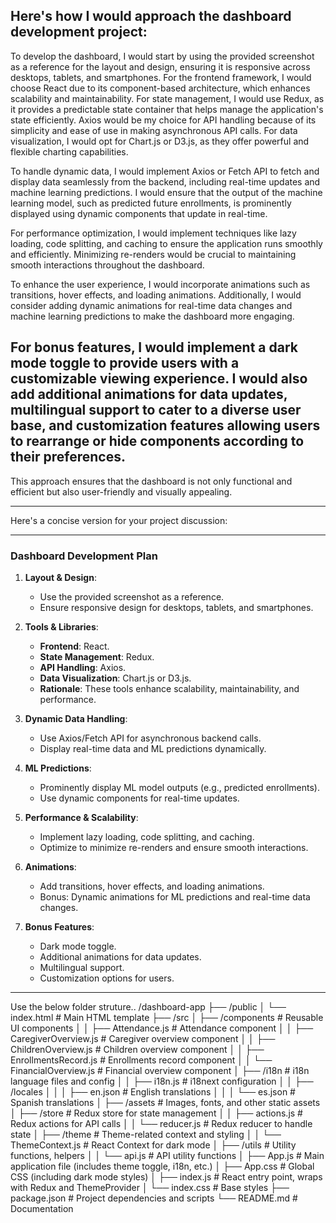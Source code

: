 Here's how I would approach the dashboard development project:
------------------------------------------------------------------------------
To develop the dashboard, I would start by using the provided screenshot as a reference for the layout and design, ensuring it is responsive across desktops, tablets, and smartphones. For the frontend framework, I would choose React due to its component-based architecture, which enhances scalability and maintainability. For state management, I would use Redux, as it provides a predictable state container that helps manage the application's state efficiently. Axios would be my choice for API handling because of its simplicity and ease of use in making asynchronous API calls. For data visualization, I would opt for Chart.js or D3.js, as they offer powerful and flexible charting capabilities.

To handle dynamic data, I would implement Axios or Fetch API to fetch and display data seamlessly from the backend, including real-time updates and machine learning predictions. I would ensure that the output of the machine learning model, such as predicted future enrollments, is prominently displayed using dynamic components that update in real-time.

For performance optimization, I would implement techniques like lazy loading, code splitting, and caching to ensure the application runs smoothly and efficiently. Minimizing re-renders would be crucial to maintaining smooth interactions throughout the dashboard.

To enhance the user experience, I would incorporate animations such as transitions, hover effects, and loading animations. Additionally, I would consider adding dynamic animations for real-time data changes and machine learning predictions to make the dashboard more engaging.

For bonus features, I would implement a dark mode toggle to provide users with a customizable viewing experience. I would also add additional animations for data updates, multilingual support to cater to a diverse user base, and customization features allowing users to rearrange or hide components according to their preferences.
---------------------------------------------------------------------------------------------------------------------------
This approach ensures that the dashboard is not only functional and efficient but also user-friendly and visually appealing.


****************************************************************************************************************************************
Here's a concise version for your project discussion:

---

### Dashboard Development Plan

1. **Layout & Design**:
   - Use the provided screenshot as a reference.
   - Ensure responsive design for desktops, tablets, and smartphones.

2. **Tools & Libraries**:
   - **Frontend**: React.
   - **State Management**: Redux.
   - **API Handling**: Axios.
   - **Data Visualization**: Chart.js or D3.js.
   - **Rationale**: These tools enhance scalability, maintainability, and performance.

3. **Dynamic Data Handling**:
   - Use Axios/Fetch API for asynchronous backend calls.
   - Display real-time data and ML predictions dynamically.

4. **ML Predictions**:
   - Prominently display ML model outputs (e.g., predicted enrollments).
   - Use dynamic components for real-time updates.

5. **Performance & Scalability**:
   - Implement lazy loading, code splitting, and caching.
   - Optimize to minimize re-renders and ensure smooth interactions.

6. **Animations**:
   - Add transitions, hover effects, and loading animations.
   - Bonus: Dynamic animations for ML predictions and real-time data changes.

7. **Bonus Features**:
   - Dark mode toggle.
   - Additional animations for data updates.
   - Multilingual support.
   - Customization options for users.

--------------------------------------
Use the below folder struture..
/dashboard-app
├── /public
│   └── index.html                  # Main HTML template
├── /src
│   ├── /components                 # Reusable UI components
│   │   ├── Attendance.js           # Attendance component
│   │   ├── CaregiverOverview.js     # Caregiver overview component
│   │   ├── ChildrenOverview.js      # Children overview component
│   │   ├── EnrollmentsRecord.js     # Enrollments record component
│   │   └── FinancialOverview.js     # Financial overview component
│   ├── /i18n                       # i18n language files and config
│   │   ├── i18n.js                 # i18next configuration
│   │   ├── /locales
│   │   │   ├── en.json             # English translations
│   │   │   └── es.json             # Spanish translations
│   ├── /assets                     # Images, fonts, and other static assets
│   ├── /store                      # Redux store for state management
│   │   ├── actions.js              # Redux actions for API calls
│   │   └── reducer.js              # Redux reducer to handle state
│   ├── /theme                      # Theme-related context and styling
│   │   └── ThemeContext.js         # React Context for dark mode
│   ├── /utils                      # Utility functions, helpers
│   │   └── api.js                  # API utility functions
│   ├── App.js                      # Main application file (includes theme toggle, i18n, etc.)
│   ├── App.css                     # Global CSS (including dark mode styles)
│   ├── index.js                    # React entry point, wraps with Redux and ThemeProvider
│   └── index.css                   # Base styles
├── package.json                    # Project dependencies and scripts
└── README.md                       # Documentation
